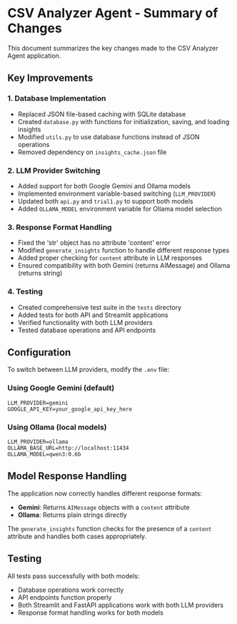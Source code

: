 # CSV Analyzer Agent - Summary of Changes

This document summarizes the key changes made to the CSV Analyzer Agent application.

## Key Improvements

### 1. Database Implementation
- Replaced JSON file-based caching with SQLite database
- Created `database.py` with functions for initialization, saving, and loading insights
- Modified `utils.py` to use database functions instead of JSON operations
- Removed dependency on `insights_cache.json` file

### 2. LLM Provider Switching
- Added support for both Google Gemini and Ollama models
- Implemented environment variable-based switching (`LLM_PROVIDER`)
- Updated both `api.py` and `trial1.py` to support both models
- Added `OLLAMA_MODEL` environment variable for Ollama model selection

### 3. Response Format Handling
- Fixed the 'str' object has no attribute 'content' error
- Modified `generate_insights` function to handle different response types
- Added proper checking for `content` attribute in LLM responses
- Ensured compatibility with both Gemini (returns AIMessage) and Ollama (returns string)

### 4. Testing
- Created comprehensive test suite in the `tests` directory
- Added tests for both API and Streamlit applications
- Verified functionality with both LLM providers
- Tested database operations and API endpoints

## Configuration

To switch between LLM providers, modify the `.env` file:

### Using Google Gemini (default)
```
LLM_PROVIDER=gemini
GOOGLE_API_KEY=your_google_api_key_here
```

### Using Ollama (local models)
```
LLM_PROVIDER=ollama
OLLAMA_BASE_URL=http://localhost:11434
OLLAMA_MODEL=qwen3:0.6b
```

## Model Response Handling

The application now correctly handles different response formats:
- **Gemini**: Returns `AIMessage` objects with a `content` attribute
- **Ollama**: Returns plain strings directly

The `generate_insights` function checks for the presence of a `content` attribute and handles both cases appropriately.

## Testing

All tests pass successfully with both models:
- Database operations work correctly
- API endpoints function properly
- Both Streamlit and FastAPI applications work with both LLM providers
- Response format handling works for both models